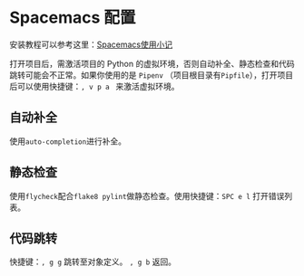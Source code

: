 # Spacemacs 配置

安装教程可以参考这里：[Spacemacs使用小记](https://haidong.dev/spacemacs%E4%BD%BF%E7%94%A8%E5%B0%8F%E8%AE%B0/)

打开项目后，需激活项目的 Python 的虚拟环境，否则自动补全、静态检查和代码跳转可能会不正常。如果你使用的是 `Pipenv` （项目根目录有`Pipfile`），打开项目后可以使用快捷键：`, v p a ` 来激活虚拟环境。

## 自动补全 ##

使用`auto-completion`进行补全。

## 静态检查 ##

使用`flycheck`配合`flake8 pylint`做静态检查。使用快捷键：` SPC e l ` 打开错误列表。

## 代码跳转 ##

快捷键：` , g g ` 跳转至对象定义。 ` , g b ` 返回。
